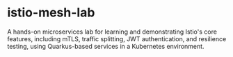 # istio-mesh-lab
A hands-on microservices lab for learning and demonstrating Istio's core features, including mTLS, traffic splitting, JWT authentication, and resilience testing, using Quarkus-based services in a Kubernetes environment.
